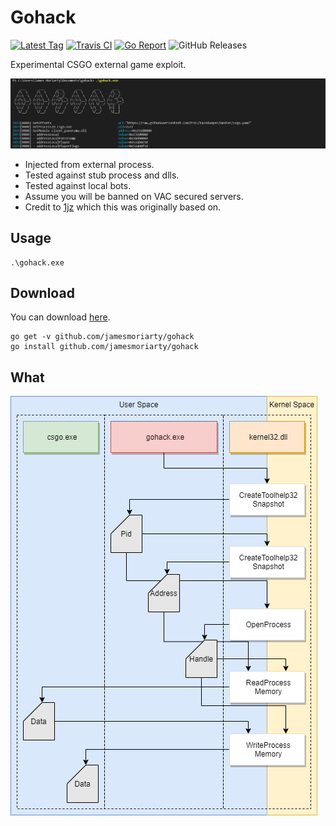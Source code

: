 # Gohack 

[![Latest Tag][6]][5] [![Travis CI][3]][4] [![Go Report][1]][2] ![GitHub Releases][8]

Experimental CSGO external game exploit.

![Screenshot](docs/screenshot.png)

- Injected from external process.
- Tested against stub process and dlls.
- Tested against local bots.
- Assume you will be banned on VAC secured servers.
- Credit to [1jz][7] which this was originally based on.

## Usage

```
.\gohack.exe
```

## Download

You can download [here][5].

```
go get -v github.com/jamesmoriarty/gohack
go install github.com/jamesmoriarty/gohack
```

## What

![Screenshot](docs/diagram-1.png)

[1]: https://goreportcard.com/badge/github.com/jamesmoriarty/gohack
[2]: https://goreportcard.com/report/github.com/jamesmoriarty/gohack
[3]: https://travis-ci.org/jamesmoriarty/gohack.svg?branch=master
[4]: https://travis-ci.org/jamesmoriarty/gohack
[5]: https://github.com/jamesmoriarty/gohack/releases
[6]: https://img.shields.io/github/v/tag/jamesmoriarty/gohack.svg?logo=github&label=latest
[7]: https://github.com/1jz/csgo-go-bhop
[8]: https://img.shields.io/github/downloads/jamesmoriarty/gohack/latest/total

